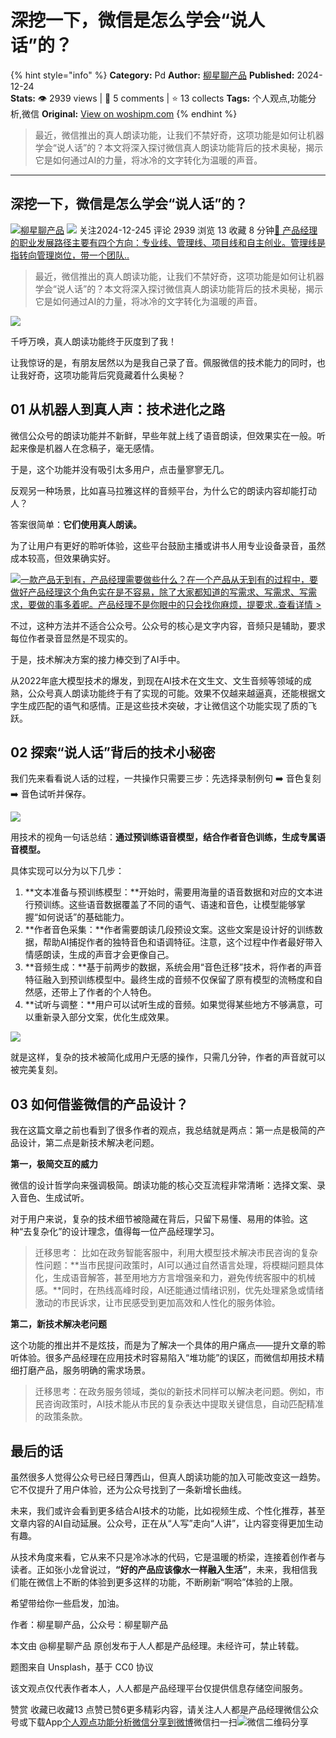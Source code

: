 # 深挖一下，微信是怎么学会“说人话”的？
{% hint style="info" %}
**Category:** Pd
**Author:** [柳星聊产品](https://www.woshipm.com/u/1159493)
**Published:** 2024-12-24  
**Stats:** 👁️ 2939 views | 💬 5 comments | ⭐ 13 collects
**Tags:** 个人观点,功能分析,微信
**Original:** [View on woshipm.com](https://www.woshipm.com/pd/6159975.html)
{% endhint %}
> 最近，微信推出的真人朗读功能，让我们不禁好奇，这项功能是如何让机器学会“说人话”的？本文将深入探讨微信真人朗读功能背后的技术奥秘，揭示它是如何通过AI的力量，将冰冷的文字转化为温暖的声音。

---

## 深挖一下，微信是怎么学会“说人话”的？

[![](https://static.woshipm.com/view/woshipm_api_def_20240801230439_7136.jpg?imageView2/1/w/72/h/72/q/100)](https://www.woshipm.com/u/1159493)[柳星聊产品](https://www.woshipm.com/u/1159493) ![](https://static.woshipm.com/tag/1101_1@2x.png) 关注2024-12-245 评论 2939 浏览 13 收藏 8 分钟[🔗 产品经理的职业发展路径主要有四个方向：专业线、管理线、项目线和自主创业。管理线是指转向管理岗位，带一个团队..](https://ke.qidianla.com/courses/90pm)

> 最近，微信推出的真人朗读功能，让我们不禁好奇，这项功能是如何让机器学会“说人话”的？本文将深入探讨微信真人朗读功能背后的技术奥秘，揭示它是如何通过AI的力量，将冰冷的文字转化为温暖的声音。

![](https://image.woshipm.com/2023/04/13/7164f804-d9eb-11ed-a8b0-00163e0b5ff3.jpg)

千呼万唤，真人朗读功能终于灰度到了我！

让我惊讶的是，有朋友居然以为是我自己录了音。佩服微信的技术能力的同时，也让我好奇，这项功能背后究竟藏着什么奥秘？

## 01 从机器人到真人声：技术进化之路

微信公众号的朗读功能并不新鲜，早些年就上线了语音朗读，但效果实在一般。听起来像是机器人在念稿子，毫无感情。

于是，这个功能并没有吸引太多用户，点击量寥寥无几。

反观另一种场景，比如喜马拉雅这样的音频平台，为什么它的朗读内容却能打动人？

答案很简单：**它们使用真人朗读。**

为了让用户有更好的聆听体验，这些平台鼓励主播或讲书人用专业设备录音，虽然成本较高，但效果确实好。

[![](https://image.woshipm.com/2023/08/02/58dc678c-30e3-11ee-88e7-00163e0b5ff3.png)一款产品无到有，产品经理需要做些什么？在一个产品从无到有的过程中，要做好产品经理这个角色实在是不容易，除了大家都知道的写需求、写需求、写需求，要做的事多着呢。产品经理不是你眼中的只会找你麻烦，提要求..查看详情 >](https://ke.qidianla.com/courses/bcpm)

不过，这种方法并不适合公众号。公众号的核心是文字内容，音频只是辅助，要求每位作者录音显然是不现实的。

于是，技术解决方案的接力棒交到了AI手中。

从2022年底大模型技术的爆发，到现在AI技术在文生文、文生音频等领域的成熟，公众号真人朗读功能终于有了实现的可能。效果不仅越来越逼真，还能根据文字生成匹配的语气和感情。正是这些技术突破，才让微信这个功能实现了质的飞跃。

## 02 探索“说人话”背后的技术小秘密

我们先来看看说人话的过程，一共操作只需要三步：先选择录制例句 ➡️ 音色复刻 ➡️ 音色试听并保存。

![](https://image.woshipm.com/wp-files/2024/12/xxFj056StNeq1WeQoAln.png)

用技术的视角一句话总结：**通过预训练语音模型，结合作者音色训练，生成专属语音模型。**

具体实现可以分为以下几步：

1.  **文本准备与预训练模型：**开始时，需要用海量的语音数据和对应的文本进行预训练。这些语音数据覆盖了不同的语气、语速和音色，让模型能够掌握“如何说话”的基础能力。
2.  **作者音色采集：**作者需要朗读几段预设文案。这些文案是设计好的训练数据，帮助AI捕捉作者的独特音色和语调特征。注意，这个过程中作者最好带入情感朗读，生成的声音才会更像自己。
3.  **音频生成：**基于前两步的数据，系统会用“音色迁移”技术，将作者的声音特征融入到预训练模型中。最终生成的音频不仅保留了原有模型的流畅度和自然感，还带上了作者的个人特色。
4.  **试听与调整：**用户可以试听生成的音频。如果觉得某些地方不够满意，可以重新录入部分文案，优化生成效果。

![](https://image.woshipm.com/wp-files/2024/12/tuAA91wyO1JxptKKW81c.png)

就是这样，复杂的技术被简化成用户无感的操作，只需几分钟，作者的声音就可以被完美复刻。

## 03 如何借鉴微信的产品设计？

我在这篇文章之前也看到了很多作者的观点，我总结就是两点：第一点是极简的产品设计，第二点是新技术解决老问题。

**第一，极简交互的威力**

微信的设计哲学向来强调极简。朗读功能的核心交互流程非常清晰：选择文案、录入音色、生成试听。

对于用户来说，复杂的技术细节被隐藏在背后，只留下易懂、易用的体验。这种“去复杂化”的设计理念，值得每一位产品经理学习。

> 迁移思考： 比如在政务智能客服中，利用大模型技术解决市民咨询的复杂性问题：**当市民提问政策时，AI可以通过自然语言处理，将模糊问题具体化，生成语音解答，甚至用地方方言增强亲和力，避免传统客服中的机械感。**同时，在热线高峰时段，AI还能通过情绪识别，优先处理紧急或情绪激动的市民诉求，让市民感受到更加高效和人性化的服务体验。

**第二，新技术解决老问题**

这个功能的推出并不是炫技，而是为了解决一个具体的用户痛点——提升文章的聆听体验。很多产品经理在应用技术时容易陷入“堆功能”的误区，而微信却用技术精细打磨产品，服务明确的需求场景。

> 迁移思考：在政务服务领域，类似的新技术同样可以解决老问题。例如，市民咨询政策时，AI技术能从市民的复杂表达中提取关键信息，自动匹配精准的政策条款。

## 最后的话

虽然很多人觉得公众号已经日薄西山，但真人朗读功能的加入可能改变这一趋势。它不仅提升了用户体验，还为公众号找到了一条新增长曲线。

未来，我们或许会看到更多结合AI技术的功能，比如视频生成、个性化推荐，甚至文章内容的AI自动延展。公众号，正在从“人写”走向“人讲”，让内容变得更加生动有趣。

从技术角度来看，它从来不只是冷冰冰的代码，它是温暖的桥梁，连接着创作者与读者。正如张小龙曾说过，**“好的产品应该像水一样融入生活”**，未来，我相信我们能在微信上不断的体验到更多这样的功能，不断刷新“啊哈”体验的上限。

希望带给你一些启发，加油。

作者：柳星聊产品，公众号：柳星聊产品

本文由 @柳星聊产品 原创发布于人人都是产品经理。未经许可，禁止转载。

题图来自 Unsplash，基于 CC0 协议

该文观点仅代表作者本人，人人都是产品经理平台仅提供信息存储空间服务。

赞赏 收藏已收藏13 点赞已赞6更多精彩内容，请关注人人都是产品经理微信公众号或下载App[个人观点](https://www.woshipm.com/tag/%e4%b8%aa%e4%ba%ba%e8%a7%82%e7%82%b9)[功能分析](https://www.woshipm.com/tag/%e5%8a%9f%e8%83%bd%e5%88%86%e6%9e%90)[微信](https://www.woshipm.com/tag/%e5%be%ae%e4%bf%a1)[分享到微博](https://service.weibo.com/share/share.php?appkey=2775287854&title=深挖一下，微信是怎么学会“说人话”的？&url=https://www.woshipm.com/pd/6159975.html&pic=https://image.woshipm.com/2023/04/13/7164f804-d9eb-11ed-a8b0-00163e0b5ff3.jpg)微信扫一扫![微信二维码](https://api.pwmqr.com/qrcode/create/?url=https://www.woshipm.com/pd/6159975.html)分享